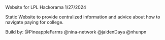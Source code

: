 Website for LPL Hackorama 1/27/2024

Static Website to provide centralized information and advice about how to navigate paying for college.

Build by:
@PineappleFarms
@nina-network
@jaidenDaya
@nhunpn
